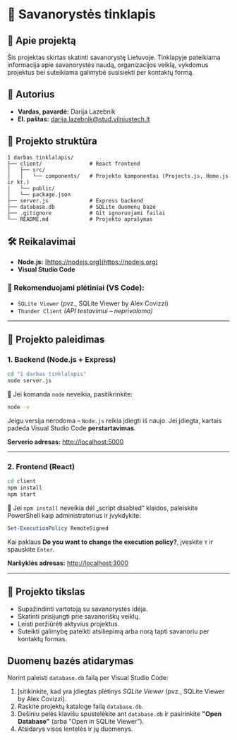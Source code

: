 # 🎯 Savanorystės tinklapis

## 📌 Apie projektą
Šis projektas skirtas skatinti savanorystę Lietuvoje. Tinklapyje pateikiama informacija apie savanorystės naudą, organizacijos veiklą, vykdomus projektus bei suteikiama galimybė susisiekti per kontaktų formą.

## 👤 Autorius
- **Vardas, pavardė:** Darija Lazebnik  
- **El. paštas:** [darija.lazebnik@stud.vilniustech.lt](mailto:darija.lazebnik@stud.vilniustech.lt)

## 📁 Projekto struktūra

```
1 darbas tinklalapis/
├── client/               # React frontend
│   ├── src/
│   │   └── components/   # Projekto komponentai (Projects.js, Home.js ir kt.)
│   └── public/
│   └── package.json
├── server.js             # Express backend
├── database.db           # SQLite duomenų bazė
├── .gitignore            # Git ignoruojami failai
└── README.md             # Projekto aprašymas
```

## 🛠️ Reikalavimai

- **Node.js:** [https://nodejs.org](https://nodejs.org)  
- **Visual Studio Code**

### 🔌 Rekomenduojami plėtiniai (VS Code):
- `SQLite Viewer` (pvz., SQLite Viewer by Alex Covizzi)
- `Thunder Client` *(API testavimui – neprivaloma)*

---

## 🚀 Projekto paleidimas

### 1. Backend (Node.js + Express)

```bash
cd "1 darbas tinklalapis"
node server.js
```

🔎 Jei komanda `node` neveikia, pasitikrinkite:
```bash
node -v
```
Jeigu versija nerodoma – `Node.js` reikia įdiegti iš naujo. Jei įdiegta, kartais padeda Visual Studio Code **perstartavimas**.

**Serverio adresas:** [http://localhost:5000](http://localhost:5000)

---

### 2. Frontend (React)

```bash
cd client
npm install
npm start
```

🛑 Jei `npm install` neveikia dėl „script disabled“ klaidos, paleiskite PowerShell kaip administratorius ir įvykdykite:

```powershell
Set-ExecutionPolicy RemoteSigned
```

Kai paklaus **Do you want to change the execution policy?**, įveskite `Y` ir spauskite `Enter`.

**Naršyklės adresas:** [http://localhost:3000](http://localhost:3000)

---

## 🎯 Projekto tikslas

- Supažindinti vartotoją su savanorystės idėja.
- Skatinti prisijungti prie savanoriškų veiklų.
- Leisti peržiūrėti aktyvius projektus.
- Suteikti galimybę pateikti atsiliepimą arba norą tapti savanoriu per kontaktų formas.

## Duomenų bazės atidarymas

Norint paleisti `database.db` failą per Visual Studio Code:

1. Įsitikinkite, kad yra įdiegtas plėtinys *SQLite Viewer* (pvz., SQLite Viewer by Alex Covizzi).
2. Raskite projektų kataloge failą `database.db`.
3. Dešiniu pelės klavišu spustelėkite ant `database.db` ir pasirinkite **"Open Database"** (arba "Open in SQLite Viewer").
4. Atsidarys visos lentelės ir jų duomenys.

